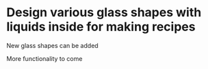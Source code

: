 # Design various glass shapes with liquids inside for making recipes

New glass shapes can be added

More functionality to come
